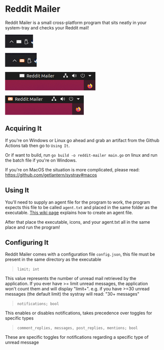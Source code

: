 # Reddit Mailer

Reddit Mailer is a small cross-platform program that sits neatly in your system-tray and checks your Reddit mail!

![](https://raw.githubusercontent.com/George-lewis/reddit-mailer/master/screenshots/nomail-windows.png)

![](https://raw.githubusercontent.com/George-lewis/reddit-mailer/master/screenshots/mail-windows.png)

![](https://raw.githubusercontent.com/George-lewis/reddit-mailer/master/screenshots/nomail-ubuntu.png)

![](https://raw.githubusercontent.com/George-lewis/reddit-mailer/master/screenshots/mail-ubuntu.png)

## Acquiring It

If you're on Windows or Linux go ahead and grab an artifact from the Github Actions tab then go to `Using It`.

Or if want to build, run `go build -o reddit-mailer main.go` on linux and run the batch file if you're on Windows.

If you're on MacOS the situation is more complicated, please read: https://github.com/getlantern/systray#macos

## Using It

You'll need to supply an agent file for the program to work, the program expects this file to be called `agent.txt` and placed in the same folder as the executable. [This wiki page](https://turnage.gitbooks.io/graw/content/chapter1.html) explains how to create an agent file.

After that place the executable, icons, and your agent.txt all in the same place and run the program!

## Configuring It

Reddit Mailer comes with a configuration file `config.json`, this file must be present in the same directory as the executable

> `limit; int`

This value represents the number of unread mail retrieved by the application. If you ever have >= limit unread messages, the application won't count them and will display "limit+". e.g. if you have >=30 unread messages (the default limit) the systray will read: "30+ messages"

> `notifications; bool`

This enables or disables notifications, takes precedence over toggles for specific types

> `comment_replies, messages, post_replies, mentions; bool`

These are specific toggles for notifications regarding a specific type of unread message